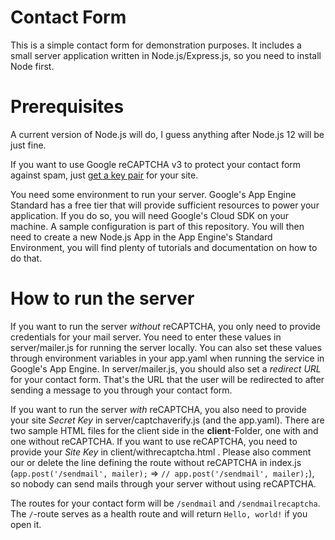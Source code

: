 # Contact Form
This is a simple contact form for demonstration purposes. It includes a small server application written in Node.js/Express.js, so you need to install Node first.

# Prerequisites
A current version of Node.js will do, I guess anything after Node.js 12 will be just fine. 

If you want to use Google reCAPTCHA v3 to protect your contact form against spam, just [get a key pair](https://g.co/recaptcha/v3) for your site.

You need some environment to run your server. Google's App Engine Standard has a free tier that will provide sufficient resources to power your application. If you do so, you will need Google's Cloud SDK on your machine. A sample configuration is part of this repository. You will then need to create a new Node.js App in the App Engine's Standard Environment, you will find plenty of tutorials and documentation on how to do that.

# How to run the server
If you want to run the server *without* reCAPTCHA, you only need to provide credentials for your mail server. You need to enter these values in server/mailer.js for running the server locally. You can also set these values through environment variables in your app.yaml when running the service in Google's App Engine. In server/mailer.js, you should also set a *redirect URL* for your contact form. That's the URL that the user will be redirected to after sending a message to you through your contact form.

If you want to run the server *with* reCAPTCHA, you also need to provide your site *Secret Key* in server/captchaverify.js (and the app.yaml). There are two sample HTML files for the client side in the **client**-Folder, one with and one without reCAPTCHA. If you want to use reCAPTCHA, you need to provide your *Site Key* in client/withrecaptcha.html . Please also comment our or delete the line defining the route without reCAPTCHA in index.js (`app.post('/sendmail', mailer);` => `// app.post('/sendmail', mailer);`), so nobody can send mails through your server without using reCAPTCHA.

The routes for your contact form will be `/sendmail` and `/sendmailrecaptcha`. The `/`-route serves as a health route and will return `Hello, world!` if you open it.

